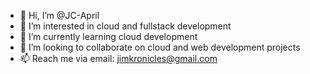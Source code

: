 - 👋 Hi, I’m @JC-April
- 👀 I’m interested in cloud and fullstack development
- 🌱 I’m currently learning cloud development
- 💞️ I’m looking to collaborate on cloud and web development projects
- 📫 Reach me via email: jimkronicles@gmail.com

<!---
JC-April/JC-April is a ✨ special ✨ repository because its `README.md` (this file) appears on your GitHub profile.
You can click the Preview link to take a look at your changes.
--->
